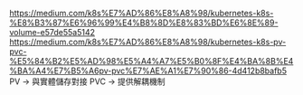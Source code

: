 https://medium.com/k8s%E7%AD%86%E8%A8%98/kubernetes-k8s-%E8%B3%87%E6%96%99%E4%B8%8D%E8%83%BD%E6%8E%89-volume-e57de55a5142
https://medium.com/k8s%E7%AD%86%E8%A8%98/kubernetes-k8s-pv-pvc-%E5%84%B2%E5%AD%98%E5%A4%A7%E5%B0%8F%E4%BA%8B%E4%BA%A4%E7%B5%A6pv-pvc%E7%AE%A1%E7%90%86-4d412b8bafb5
PV  -> 與實體儲存對接
PVC -> 提供解耦機制